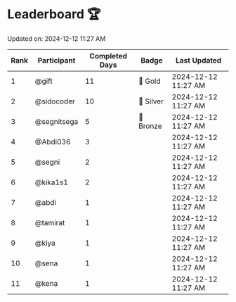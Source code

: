 # Leaderboard 🏆

Updated on: 2024-12-12 11:27 AM

| Rank | Participant       | Completed Days | Badge      | Last Updated         |
|------|-------------------|----------------|------------|----------------------|
| 1    | @gift             | 11             | 🏅 Gold     | 2024-12-12 11:27 AM |
| 2    | @sidocoder        | 10             | 🥈 Silver   | 2024-12-12 11:27 AM |
| 3    | @segnitsega       | 5              | 🥉 Bronze   | 2024-12-12 11:27 AM |
| 4    | @Abdi036          | 3              |            | 2024-12-12 11:27 AM |
| 5    | @segni            | 2              |            | 2024-12-12 11:27 AM |
| 6    | @kika1s1          | 2              |            | 2024-12-12 11:27 AM |
| 7    | @abdi             | 1              |            | 2024-12-12 11:27 AM |
| 8    | @tamirat          | 1              |            | 2024-12-12 11:27 AM |
| 9    | @kiya             | 1              |            | 2024-12-12 11:27 AM |
| 10   | @sena             | 1              |            | 2024-12-12 11:27 AM |
| 11   | @kena             | 1              |            | 2024-12-12 11:27 AM |
